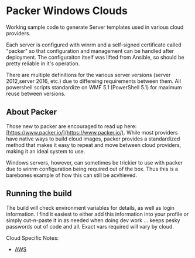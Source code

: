 # Packer Windows Clouds

Working sample code to generate Server templates used in various cloud providers.

Each server is configured with winrm and a self-signed certificate called "packer" so that configuration and management can be handled after deployment. The configuraiton itself was lifted from Ansible, so should be pretty reliable in it's operation.

There are multiple definitions for the various server versions (server 2012,server 2016, etc.) due to differeing requirements between them.  All powershell scripts standardize on WMF 5.1 (PowerShell 5.1) for maximum reuse between versions.

## About Packer

Those new to packer are encouraged to read up here: [https://www.packer.io/](https://www.packer.io/).  While most providers have native ways to build cloud images, packer provides a standardized method that makes it easy to repeat and move between cloud providers, making it an ideal system to use.

Windows servers, however, can sometimes be trickier to use with packer due to winrm configuration being required out of the box.  Thus this is a barebones example of how this can still be acvhieved.

## Running the build

The build will check environment variables for details, as well as login information.  I find it easiest to either add this information into your profile or simply cut-n-paste it in as needed when doing dev work ... keeps pesky passwords out of code and all.  Exact vars required will vary by cloud.

Cloud Specific Notes:

- [AWS](documentation/aws.md)
